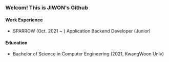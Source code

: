 ### Welcom! This is JIWON's Github
#### Work Experience

- SPARROW (Oct. 2021 ~ )
    Application Backend Developer (Junior)

#### Education

- Bachelor of Science in Computer Engineering (2021, KwangWoon Univ)

